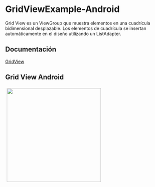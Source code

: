# GridViewExample-Android

Grid View es un ViewGroup que muestra elementos en una cuadrícula bidimensional desplazable. Los elementos de cuadrícula se insertan automáticamente en el diseño utilizando un ListAdapter.

## Documentación
[GridView](https://developer.android.com/guide/topics/ui/layout/gridview.html) 

## Grid View Android
<img style="margin: 5px;" src="https://cloud.githubusercontent.com/assets/879446/25820577/5da93352-33f7-11e7-9668-5c10d37bacc8.gif" width="300"/>
